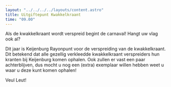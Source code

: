 ```yaml
---
layout: "../../../../layouts/content.astro"
title: Uitgiftepunt Kwakkelkraant
time: "09.00"
---
```


Als de kwakkelkraant wordt verspreid begint de carnaval!
Hangt uw vlag ook al?

Dit jaar is Keijenburg Rayonpunt voor de verspreiding van de kwakkelkraant. 
Dit betekend dat alle gezellig verkleedde kwakkelkraant verspreiders hun kranten bij Keijenburg komen ophalen.
Ook zullen er vast een paar achterblijven, dus mocht u nog een (extra) exemplaar willen hebben weet u waar u deze kunt komen ophalen!

Veul Leut!
